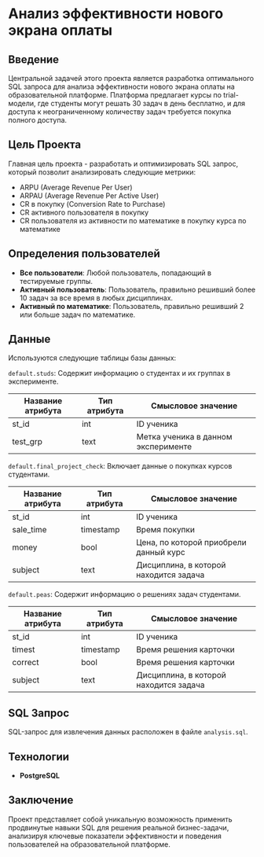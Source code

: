 # Анализ эффективности нового экрана оплаты

## Введение

Центральной задачей этого проекта является разработка оптимального SQL запроса для анализа эффективности нового экрана оплаты на образовательной платформе. Платформа предлагает курсы по trial-модели, где студенты могут решать 30 задач в день бесплатно, и для доступа к неограниченному количеству задач требуется покупка полного доступа.

## Цель Проекта

Главная цель проекта - разработать и оптимизировать SQL запрос, который позволит анализировать следующие метрики:

- ARPU (Average Revenue Per User)
- ARPAU (Average Revenue Per Active User)
- CR в покупку (Conversion Rate to Purchase)
- CR активного пользователя в покупку
- CR пользователя из активности по математике в покупку курса по математике

## Определения пользователей

- **Все пользователи**: Любой пользователь, попадающий в тестируемые группы.
- **Активный пользователь**: Пользователь, правильно решивший более 10 задач за все время в любых дисциплинах.
- **Активный по математике**: Пользователь, правильно решивший 2 или больше задач по математике.

## Данные

Используются следующие таблицы базы данных:

`default.studs`: Содержит информацию о студентах и их группах в эксперименте.

| Название атрибута | Тип атрибута | Смысловое значение |
|------------|-------------|-------------|
| st_id | int | ID ученика |
| test_grp | text | Метка ученика в данном эксперименте |

`default.final_project_check`: Включает данные о покупках курсов студентами.

| Название атрибута | Тип атрибута | Смысловое значение |
|------------|-------------|-------------|
| st_id | int | ID ученика |
| sale_time | timestamp | 	Время покупки |
| money | bool | Цена, по которой приобрели данный курс |
| subject | text | Дисциплина, в которой находится задача |

`default.peas`: Содержит информацию о решениях задач студентами.

| Название атрибута | Тип атрибута | Смысловое значение |
|------------|-------------|-------------|
| st_id | int | ID ученика |
| timest | timestamp | 	Время решения карточки |
| correct | bool | 	Время решения карточки |
| subject | text | 	Дисциплина, в которой находится задача |

## SQL Запрос

SQL-запрос для извлечения данных расположен в файле `analysis.sql`.

## Технологии

- **PostgreSQL**

## Заключение

Проект представляет собой уникальную возможность применить продвинутые навыки SQL для решения реальной бизнес-задачи, анализируя ключевые показатели эффективности и поведения пользователей на образовательной платформе.

